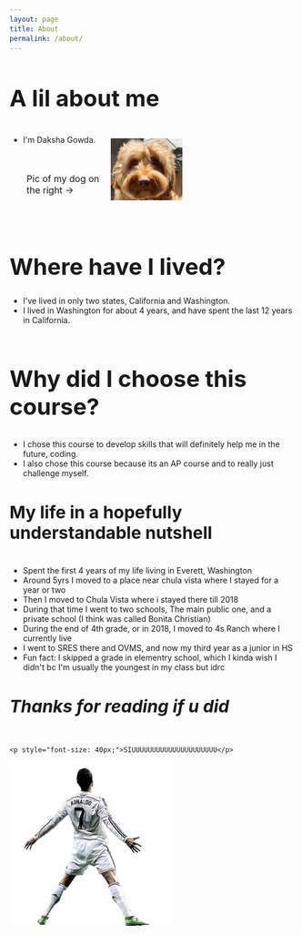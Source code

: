 ```yaml
---
layout: page
title: About 
permalink: /about/
---
```


<style>
h1 {
  font-size: 40px !important;
}
h2 {
  font-size: 40px !important;
}
h3 {
  font-size: 40px !important;
}
h4 {
  font-size: 30px !important;
}
h5 {
  font-size: 30px !important;
}
p {
  margin-top: 50px;
  margin-bottom: 100px;
  margin-right: 150px;
  margin-left: 30px;
  font-size: 13px;
}
</style>

<h3>A lil about me</h3>

<div> 
        <ul>
            <li>I'm Daksha Gowda.</li> 
         </ul>
         <img src="../images/notebooks/Screenshot 2024-08-07 150835.png" alt="Image" width="25%" style="float: right; margin-right: 200px; margin-top: -25px">
         <p style="font-size: 16px;">Pic of my dog on the right -></p>
        
</div>


<h1>Where have I lived?</h1>

<div> 
    <ul>
        <li>I've lived in only two states, California and Washington.</li>
        <li>I lived in Washington for about 4 years, and have spent the last 12 years in California.</li>
    </ul>
</div>


<style>
   
</style>

<script>
    
    var container = document.getElementById("grid_container");

    
    var living_in_the_world = {
        {"flag": "Flag_of_California", "time_lived": "California - 12 years and counting"},
       {"flag": "Flag_of_Washington", "time_lived": "Washington - 4 years"},
    }; 
    
   
    for (var row of living_in_the_world) {
      
    }
</script>

<style>
    .grid-container {
        display: grid;
        grid-template-columns: repeat(auto-fill, minmax(150px, 1fr));
        gap: 10px;
    }
    .grid-item {
        text-align: center;
    }
    .grid-item img {
        width: 100%;
        height: 100px; 
        object-fit: contain;
    }
    .grid-item p {
        margin: 5px 0; 
</style>

<div class="grid-container" id="grid_container">
</div>

<script>
   
    var container = document.getElementById("grid_container"); 

    
    var http_source = "https://upload.wikimedia.org/wikipedia/commons/";
    var living_in_the_world = [
        {"flag": "0/01/Flag_of_California.svg", "description": "California - 12 years and counting"},
         {"flag": "5/54/Flag_of_Washington.svg",  "description": "Washington - 4 years"},
    ]; 

   
    for (const location of living_in_the_world) {
      
        var gridItem = document.createElement("div");
        gridItem.className = "grid-item";
        
        var img = document.createElement("img");
        img.src = http_source + location.flag; 
        img.alt = location.flag + " Flag"; 

      
        var description = document.createElement("p");
        description.textContent = location.description; 

       
        var greeting = document.createElement("p");
        greeting.textContent = location.greeting;  
       
        gridItem.appendChild(img);
        gridItem.appendChild(description);
        gridItem.appendChild(greeting);

     
        container.appendChild(gridItem);
    }
</script>

<h2>Why did I choose this course?</h2>

<div> 
    <ul>
        <li>I chose this course to develop skills that will definitely help me in the future, coding. </li>
        <li>I also chose this course because its an AP course and to really just challenge myself.</li>
    </ul>
</div>

<h4>My life in a hopefully understandable nutshell</h4>

<div> 
    <ul>
        <li>Spent the first 4 years of my life living in Everett, Washington </li>
        <li>Around 5yrs I moved to a place near chula vista where I stayed for a year or two</li>
        <li>Then I moved to Chula Vista where i stayed there till 2018</li>
        <li>During that time I went to two schools, The main public one, and a private school (I think was called Bonita Christian)</li>
        <li>During the end of 4th grade, or in 2018, I moved to 4s Ranch where I currently live</li>
        <li> I went to SRES there and OVMS, and now my third year as a junior in HS</li>
        <li>Fun fact: I skipped a grade in elementry school, which I kinda wish I didn't bc I'm usually the youngest in my class but idrc</li>
    </ul>
</div>

<h5>Thanks for reading if u did</h5>

<div>
    
    <p style="font-size: 40px;">SIUUUUUUUUUUUUUUUUUUUUU</p>
   <img src="../images/notebooks/raf,360x360,075,t,fafafa_ca443f4786,u10_processed.jpg">
</div>




